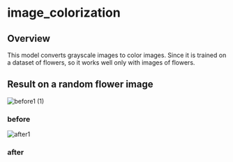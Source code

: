 # image_colorization

## Overview
This model converts grayscale images to color images. Since it is trained on a dataset of flowers, so it works well only with images of flowers.

## Result on a random flower image

![before1 (1)](https://github.com/Abhidyum/image_colorization/assets/94860032/bab74d4c-a01d-41e4-ae81-539f52d126cb)
### before




![after1](https://github.com/Abhidyum/image_colorization/assets/94860032/1c961782-8129-49c8-bd36-b1c02dcd1498)
### after
